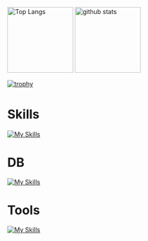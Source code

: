 <p align="left"> 
  <img alt="Top Langs" height="150px" src="https://github-readme-stats.vercel.app/api/top-langs/?username=kai-0307&layout=compact&count_private=true&show_icons=true&theme=tokyonight" />
  <img alt="github stats" height="150px" src="https://github-readme-stats.vercel.app/api?username=kai-0307&count_private=true&show_icons=true&show_icons=true&theme=tokyonight" />
</p>


[![trophy](https://github-profile-trophy.vercel.app/?username=kai-0307&theme=tokyonight&column=7
)](https://github.com/ryo-ma/github-profile-trophy)

# Skills　
[![My Skills](https://skillicons.dev/icons?i=go,rails)](https://skillicons.dev)

# DB
[![My Skills](https://skillicons.dev/icons?i=mysql,postgres)](https://skillicons.dev)


# Tools
[![My Skills](https://skillicons.dev/icons?i=docker,github,postman,vscode,graphql,discord)](https://skillicons.dev)
